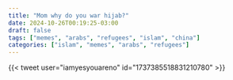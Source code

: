 ```yaml
---
title: "Mom why do you war hijab?"
date: 2024-10-26T00:19:25-03:00
draft: false
tags: ["memes", "arabs", "refugees", "islam", "china"]
categories: ["islam", "memes", "arabs", "refugees"]
---
```


{{< tweet user="iamyesyouareno" id="1737385518831210780" >}}
